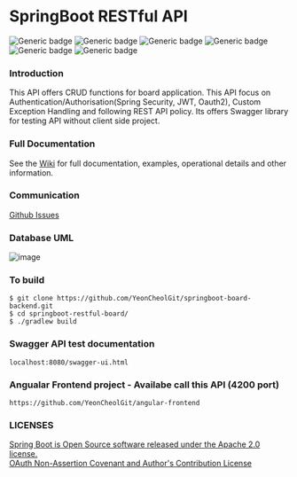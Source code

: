 # SpringBoot RESTful API
![Generic badge](https://img.shields.io/badge/JDK-11-red.svg)
![Generic badge](https://img.shields.io/badge/SrpingBoot-2.4.4-green.svg)
![Generic badge](https://img.shields.io/badge/SpringSecurity-2.4.4-green.svg)
![Generic badge](https://img.shields.io/badge/JWT-0.9.1-blue.svg)
![Generic badge](https://img.shields.io/badge/Oauth2-black.svg)
![Generic badge](https://img.shields.io/badge/Lombok-1.18.18-yellow.svg)

### Introduction
This API offers CRUD functions for board application. This API focus on Authentication/Authorisation(Spring Security, JWT, Oauth2), Custom Exception Handling and following REST API policy. Its offers Swagger library for testing API without client side project.

### Full Documentation
See the [Wiki](https://github.com/YeonCheolGit/springboot-restful-api-board/wiki) for full documentation, examples, operational details and other information.

### Communication
[Github Issues](https://github.com/YeonCheolGit/springboot-restful-api-board/issues)

### Database UML
![image](https://user-images.githubusercontent.com/65603611/118960297-1a2c1500-b99e-11eb-93b2-6611f710341c.png)

### To build
```
$ git clone https://github.com/YeonCheolGit/springboot-board-backend.git
$ cd springboot-restful-board/
$ ./gradlew build
```

### Swagger API test documentation
```
localhost:8080/swagger-ui.html
```

### Angualar Frontend project - Availabe call this API (4200 port)
```
https://github.com/YeonCheolGit/angular-frontend
```

### LICENSES
[Spring Boot is Open Source software released under the Apache 2.0 license.](https://www.apache.org/licenses/)  
[OAuth Non-Assertion Covenant and Author's Contribution License](https://oauth.net/license/core/1.0/)

